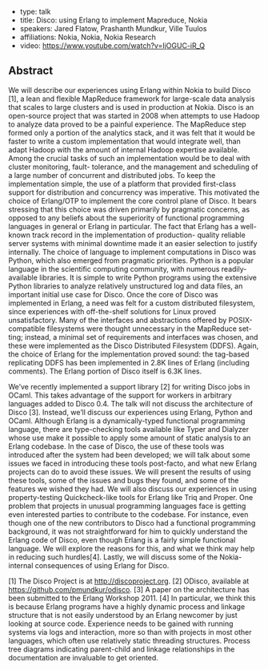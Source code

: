 - type: talk
- title: Disco: using Erlang to implement Mapreduce, Nokia
- speakers: Jared Flatow, Prashanth Mundkur, Ville Tuulos
- affiliations: Nokia, Nokia, Nokia Research
- video: https://www.youtube.com/watch?v=IjOGUC-iR_Q

## Abstract
We will describe our experiences using Erlang within Nokia to build Disco [1], a lean and flexible MapReduce framework for large-scale data analysis that scales to large clusters and is used in production at Nokia. 
Disco is an open-source project that was started in 2008 when attempts to use Hadoop to analyze data proved to be a painful experience. The MapReduce step formed only a portion of the analytics stack, and it was felt that it would be faster to write a custom implementation that would integrate well, than adapt Hadoop with the amount of internal Hadoop expertise available.  Among the crucial tasks of such an implementation would be to deal with cluster monitoring, fault- tolerance, and the management and scheduling of a large number of concurrent and distributed jobs. To keep the implementation simple, the use of a platform that provided first-class support for distribution and concurrency was imperative. This motivated the choice of Erlang/OTP to implement the core control plane of Disco. It bears stressing that this choice was driven primarily by pragmatic concerns, as opposed to any beliefs about the superiority of functional programming languages in general or Erlang in particular. The fact that Erlang has a well-known track record in the implementation of production- quality reliable server systems with minimal downtime made it an easier selection to justify internally. The choice of language to implement computations in Disco was Python, which also emerged from pragmatic priorities.  Python is a popular language in the scientific computing community, with numerous readily- available libraries. It is simple to write Python programs using the extensive Python libraries to analyze relatively unstructured log and data files, an important initial use case for Disco.  Once the core of Disco was implemented in Erlang, a need was felt for a custom distributed filesystem, since experiences with off-the-shelf solutions for Linux proved unsatisfactory.  Many of the interfaces and abstractions offered by POSIX-compatible filesystems were thought unnecessary in the MapReduce set- ting; instead, a minimal set of requirements and interfaces was chosen, and these were implemented as the Disco Distributed Filesystem \(DDFS\). Again, the choice of Erlang for the implementation proved sound: the tag-based replicating DDFS has been implemented in 2.8K lines of Erlang \(including comments\). The Erlang portion of Disco itself is 6.3K lines. 

We’ve recently implemented a support library [2] for writing Disco jobs in OCaml. This takes advantage of the support for workers in arbitrary languages added to Disco 0.4\.  The talk will not discuss the architecture of Disco [3]. Instead, we’ll discuss our experiences using Erlang, Python and OCaml.  Although Erlang is a dynamically-typed functional programming language, there are type-checking tools available like Typer and Dialyzer whose use make it possible to apply some amount of static analysis to an Erlang codebase. In the case of Disco, the use of these tools was introduced after the system had been developed; we will talk about some issues we faced in introducing these tools post-facto, and what new Erlang projects can do to avoid these issues. We will present the results of using these tools, some of the issues and bugs they found, and some of the features we wished they had. We will also discuss our experiences in using property-testing Quickcheck-like tools for Erlang like Triq and Proper.  One problem that projects in unusual programming languages face is getting even interested parties to contribute to the codebase. For instance, even though one of the new contributors to Disco had a functional programming background, it was not straightforward for him to quickly understand the Erlang code of Disco, even though Erlang is a fairly simple functional language.  We will explore the reasons for this, and what we think may help in reducing such hurdles[4]. Lastly, we will discuss some of the Nokia-internal consequences of using Erlang for Disco. 

[1] The Disco Project is at http://discoproject.org. 
[2] ODisco, available at https://github.com/pmundkur/odisco.
[3] A paper on the architecture has been submitted to the Erlang Workshop 2011.
[4] In particular, we think this is because Erlang programs have a highly dynamic process and linkage structure that is not easily understood by an Erlang newcomer by just looking at source code.  Experience needs to be gained with running systems via logs and interaction, more so than with projects in most other languages, which often use relatively static threading structures. Process tree diagrams indicating parent-child and linkage relationships in the documentation are invaluable to get oriented. 
